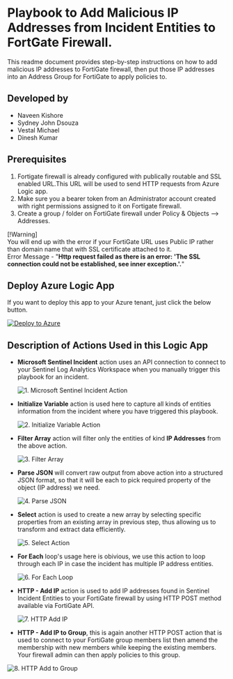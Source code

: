 # Playbook to Add Malicious IP Addresses from Incident Entities to FortGate Firewall.
This readme document provides step-by-step instructions on how to add malicious IP addresses to FortiGate firewall, then put those IP addresses into an Address Group for FortiGate to apply policies to.

## Developed by 
* Naveen Kishore
* Sydney John Dsouza
* Vestal Michael
* Dinesh Kumar

## Prerequisites
1. Fortigate firewall is already configured with publically routable and SSL enabled URL.This URL will be used to send HTTP requests from Azure Logic app.
2. Make sure you a bearer token from an Administrator account created with right permissions assigned to it on Fortigate firewall.
3. Create a group / folder on FortiGate firewall under Policy & Objects --> Addresses.

[!Warning]  
You will end up with the error if your FortiGate URL uses Public IP rather than domain name that with SSL certificate attached to it.  
Error Message - "**Http request failed as there is an error: 'The SSL connection could not be established, see inner exception.'.**"

## Deploy Azure Logic App

If you want to deploy this app to your Azure tenant, just click the below button.

[![Deploy to Azure](https://aka.ms/deploytoazurebutton)](https://portal.azure.com/#create/Microsoft.Template/uri/https%3A%2F%2Fraw.githubusercontent.com%2FNaveen-SWO%2FAddIPtoFortiGate%2Frefs%2Fheads%2Fmain%2Ftemplate.json)

## Description of Actions Used in this Logic App
- **Microsoft Sentinel Incident** action uses an API connection to connect to your Sentinel Log Analytics Workspace when you manually trigger this playbook for an incident.
    
  ![1. Microsoft Sentinel Incident Action](/Screenshots/1.Microsoft_Sentinel_Incident.jpg)

- **Initialize Variable** action is used here to capture all kinds of entities information from the incident where you have triggered this playbook.

  ![2. Initialize Variable Action](Screenshots/2.Initialize_Variable.jpg)

- **Filter Array** action will filter only the entities of kind **IP Addresses** from the above action.

  ![3. Filter Array](Screenshots/3.Filter_Array.jpg)

- **Parse JSON** will convert raw output from above action into a structured JSON format, so that it will be each to pick required property of the object (IP address) we need.

  ![4. Parse JSON](Screenshots/4.Parse_JSON.jpg)

- **Select** action is used to create a new array by selecting specific properties from an existing array in previous step, thus allowing us to transform and extract data efficiently.
    
  ![5. Select Action](Screenshots/5.Select_Action.jpg)

- **For Each** loop's usage here is obivious, we use this action to loop through each IP in case the incident has multiple IP address entities.

  ![6. For Each Loop](Screenshots/6.For_Each_Loop.jpg)

- **HTTP - Add IP** action is used to add IP addresses found in Sentinel Incident Entities to your FortiGate firewall by using HTTP POST method available via FortiGate API.

  ![7. HTTP Add IP](Screenshots/7.HTTP_Add_IP_Address.jpg)

- **HTTP - Add IP to Group**, this is again another HTTP POST action that is used to connect to your FortiGate group members list then amend the membership with new members while keeping the existing members. Your firewall admin can then apply policies to this group.

 ![8. HTTP Add to Group](Screenshots/8.HTTP_Add_IP_to_FortiGate_Address_Group.jpg)
